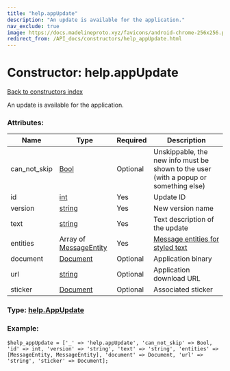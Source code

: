 ```yaml
---
title: "help.appUpdate"
description: "An update is available for the application."
nav_exclude: true
image: https://docs.madelineproto.xyz/favicons/android-chrome-256x256.png
redirect_from: /API_docs/constructors/help_appUpdate.html
---
```

# Constructor: help.appUpdate  
[Back to constructors index](/API_docs/constructors/index.html)



An update is available for the application.

### Attributes:

| Name     |    Type       | Required | Description |
|----------|---------------|----------|-------------|
|can\_not\_skip|[Bool](/API_docs/types/Bool.html) | Optional|Unskippable, the new info must be shown to the user (with a popup or something else)|
|id|[int](/API_docs/types/int.html) | Yes|Update ID|
|version|[string](/API_docs/types/string.html) | Yes|New version name|
|text|[string](/API_docs/types/string.html) | Yes|Text description of the update|
|entities|Array of [MessageEntity](/API_docs/types/MessageEntity.html) | Yes|[Message entities for styled text](https://core.telegram.org/api/entities)|
|document|[Document](/API_docs/types/Document.html) | Optional|Application binary|
|url|[string](/API_docs/types/string.html) | Optional|Application download URL|
|sticker|[Document](/API_docs/types/Document.html) | Optional|Associated sticker|



### Type: [help.AppUpdate](/API_docs/types/help.AppUpdate.html)


### Example:

```
$help_appUpdate = ['_' => 'help.appUpdate', 'can_not_skip' => Bool, 'id' => int, 'version' => 'string', 'text' => 'string', 'entities' => [MessageEntity, MessageEntity], 'document' => Document, 'url' => 'string', 'sticker' => Document];
```  
